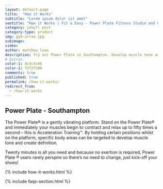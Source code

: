 ```yaml
---
layout: default-page
title:  "How it Works"
subtitle: "Lorem ipsum dolor sit amet"
seotitle: "How it Works | Fit & Easy - Power Plate Fitness Studio and Gym, Southampton"
category: jekyll post 
category-type: product
img: gym-arrow.jpg
subimage:
video: 
author: matthew_lean
description: Try out Power Plate in Southampton. Develop muscle tone and improve your exercise. Learn more about Power Plate with our information.
# Extras.
color-1: 4c4c4c66
color-2: f2f2f200
comments: true
published: true
permalink: /how-it-works/
redirect_from:
  - /how-it-works
---
```


## Power Plate - Southampton

The Power Plate® is a gently vibrating platform. Stand on the Power Plate® and immediately your muscles begin to contract and relax up to fifty times a second – this is Acceleration Training™. By holding certain positions whilst on the platform, specific body areas can be targeted to develop muscle tone and create definition.

Twenty minutes is all you need and because no exertion is required, Power Plate ® users rarely perspire so there’s no need to change, just kick-off your shoes!

{% include how-it-works.html %}

{% include faqs-section.html %}
